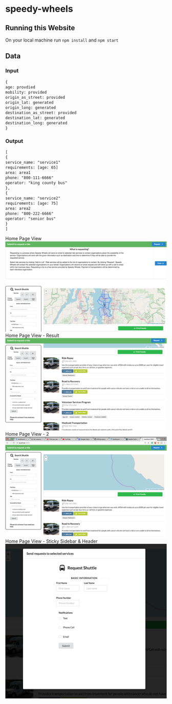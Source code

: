 
# speedy-wheels
## Running this Website
On your local machine run `npm install` and `npm start`
## Data
### Input
```
{
age: provdied
mobility: provided
origin_as_street: provided
origin_lat: generated
origin_long: generated
destination_as_street: provided
destination_lat: generated
destination_long: generated
}
```
### Output
```
[
{
service_name: "service1"
requirements: [age: 65]
area: area1
phone: "800-111-6666"
operator: "king county bus"
},
{
service_name: "service2"
requirements: [age: 75]
area: area2
phone: "800-222-6666"
operator: "senior bus"
}
]
```
Home Page View
![View](/images/4.png)
Home Page View - Result
![View](/images/1.png)
Home Page View - 2
![View](/images/2.png)
Home Page View - Sticky Sidebar & Header
![View](/images/3.png)
